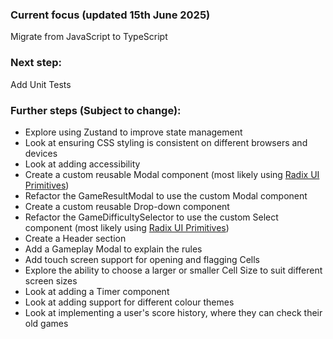 ### Current focus (updated 15th June 2025)
Migrate from JavaScript to TypeScript

### Next step: 
Add Unit Tests 

### Further steps (Subject to change):
- Explore using Zustand to improve state management
- Look at ensuring CSS styling is consistent on different browsers and devices
- Look at adding accessibility
- Create a custom reusable Modal component (most likely using [Radix UI Primitives](https://www.radix-ui.com/primitives/docs/components/dialog))
- Refactor the GameResultModal to use the custom Modal component
- Create a custom reusable Drop-down component
- Refactor the GameDifficultySelector to use the custom Select component (most likely using [Radix UI Primitives](https://www.radix-ui.com/primitives/docs/components/select))
- Create a Header section
- Add a Gameplay Modal to explain the rules
- Add touch screen support for opening and flagging Cells
- Explore the ability to choose a larger or smaller Cell Size to suit different screen sizes
- Look at adding a Timer component
- Look at adding support for different colour themes
- Look at implementing a user's score history, where they can check their old games
